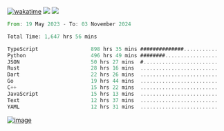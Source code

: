 [![wakatime](https://wakatime.com/badge/user/00eead22-fb14-4dd0-ab8a-3625cafbd50d.svg)](https://wakatime.com/@00eead22-fb14-4dd0-ab8a-3625cafbd50d)
![](https://komarev.com/ghpvc/?username=flatypus)
![](https://pixel.flatypus.me/flatypus?type=tracker)
<!--START_SECTION:waka-->

```rust
From: 19 May 2023 - To: 03 November 2024

Total Time: 1,647 hrs 56 mins

TypeScript                 898 hrs 35 mins ##############...........   54.28 %
Python                     496 hrs 49 mins ########.................   30.01 %
JSON                       50 hrs 27 mins  #........................   03.05 %
Rust                       28 hrs 16 mins  .........................   01.71 %
Dart                       22 hrs 26 mins  .........................   01.36 %
Go                         19 hrs 44 mins  .........................   01.19 %
C++                        15 hrs 22 mins  .........................   00.93 %
JavaScript                 15 hrs 13 mins  .........................   00.92 %
Text                       12 hrs 37 mins  .........................   00.76 %
YAML                       12 hrs 31 mins  .........................   00.76 %
```

<!--END_SECTION:waka-->
[<img alt="image" src="https://github.com/flatypus/flatypus/assets/68029599/0a302dc1-501c-43a0-ae8d-37ec4817f3bd">](https://flatypus.me)

